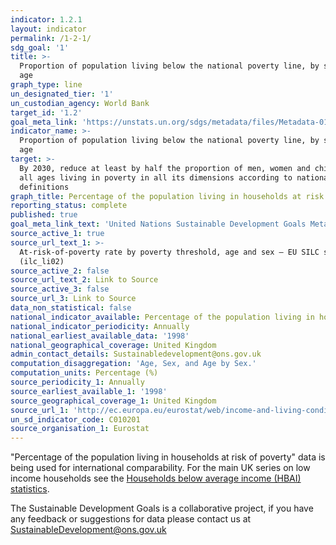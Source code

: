 ```yaml
---
indicator: 1.2.1
layout: indicator
permalink: /1-2-1/
sdg_goal: '1'
title: >-
  Proportion of population living below the national poverty line, by sex and
  age
graph_type: line
un_designated_tier: '1'
un_custodian_agency: World Bank
target_id: '1.2'
goal_meta_link: 'https://unstats.un.org/sdgs/metadata/files/Metadata-01-02-01.pdf'
indicator_name: >-
  Proportion of population living below the national poverty line, by sex and
  age
target: >-
  By 2030, reduce at least by half the proportion of men, women and children of
  all ages living in poverty in all its dimensions according to national
  definitions
graph_title: Percentage of the population living in households at risk of poverty
reporting_status: complete
published: true
goal_meta_link_text: 'United Nations Sustainable Development Goals Metadata: 1.2.1'
source_active_1: true
source_url_text_1: >-
  At-risk-of-poverty rate by poverty threshold, age and sex – EU SILC survey
  (ilc_li02) 
source_active_2: false
source_url_text_2: Link to Source
source_active_3: false
source_url_3: Link to Source
data_non_statistical: false
national_indicator_available: Percentage of the population living in households at risk of poverty
national_indicator_periodicity: Annually
national_earliest_available_data: '1998'
national_geographical_coverage: United Kingdom
admin_contact_details: Sustainabledevelopment@ons.gov.uk
computation_disaggregation: 'Age, Sex, and Age by Sex.'
computation_units: Percentage (%)
source_periodicity_1: Annually
source_earliest_available_1: '1998'
source_geographical_coverage_1: United Kingdom
source_url_1: 'http://ec.europa.eu/eurostat/web/income-and-living-conditions/data/database '
un_sd_indicator_code: C010201
source_organisation_1: Eurostat
---
```

"Percentage of the population living in households at risk of poverty" data is being used for international comparability. For the main UK series on low income households see the [Households below average income (HBAI) statistics](https://www.gov.uk/government/collections/households-below-average-income-hbai--2).

The Sustainable Development Goals is a collaborative project, if you have any feedback or suggestions for data please contact us at <SustainableDevelopment@ons.gov.uk>